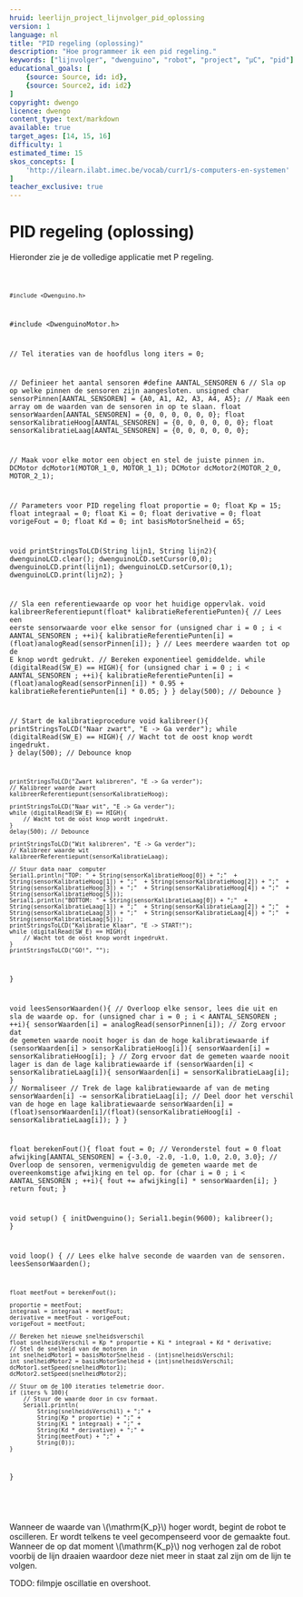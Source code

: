 ```yaml
---
hruid: leerlijn_project_lijnvolger_pid_oplossing
version: 1
language: nl
title: "PID regeling (oplossing)"
description: "Hoe programmeer ik een pid regeling."
keywords: ["lijnvolger", "dwenguino", "robot", "project", "µC", "pid"]
educational_goals: [
    {source: Source, id: id}, 
    {source: Source2, id: id2}
]
copyright: dwengo
licence: dwengo
content_type: text/markdown
available: true
target_ages: [14, 15, 16]
difficulty: 1
estimated_time: 15
skos_concepts: [
    'http://ilearn.ilabt.imec.be/vocab/curr1/s-computers-en-systemen'
]
teacher_exclusive: true
---
```


# PID regeling (oplossing)

Hieronder zie je de volledige applicatie met P regeling.

<div class="dwengo-content dwengo-code-simulator">
    <pre>
<code class="language-cpp" data-filename="filename.cpp">
            
    #include <Dwenguino.h>
#include <DwenguinoMotor.h>

// Tel iteraties van de hoofdlus
long iters = 0;

// Definieer het aantal sensoren
#define AANTAL_SENSOREN 6
// Sla op op welke pinnen de sensoren zijn aangesloten.
unsigned char sensorPinnen[AANTAL_SENSOREN] = {A0, A1, A2, A3, A4, A5};
// Maak een array om de waarden van de sensoren in op te slaan.
float sensorWaarden[AANTAL_SENSOREN] = {0, 0, 0, 0, 0, 0};
float sensorKalibratieHoog[AANTAL_SENSOREN] = {0, 0, 0, 0, 0, 0};
float sensorKalibratieLaag[AANTAL_SENSOREN] = {0, 0, 0, 0, 0, 0};

// Maak voor elke motor een object en stel de juiste pinnen in.
DCMotor dcMotor1(MOTOR_1_0, MOTOR_1_1);
DCMotor dcMotor2(MOTOR_2_0, MOTOR_2_1);

// Parameters voor PID regeling
float proportie = 0;
float Kp = 15;
float integraal = 0;
float Ki = 0;
float derivative = 0;
float vorigeFout =  0;
float Kd = 0;
int basisMotorSnelheid = 65;

void printStringsToLCD(String lijn1, String lijn2){
    dwenguinoLCD.clear();
    dwenguinoLCD.setCursor(0,0);
    dwenguinoLCD.print(lijn1);
    dwenguinoLCD.setCursor(0,1);
    dwenguinoLCD.print(lijn2);
}

// Sla een referentiewaarde op voor het huidige oppervlak.
void kalibreerReferentiepunt(float* kalibratieReferentiePunten){
    // Lees een eerste sensorwaarde voor elke sensor
    for (unsigned char i = 0 ; i < AANTAL_SENSOREN ; ++i){
        kalibratieReferentiePunten[i] = (float)analogRead(sensorPinnen[i]);
    }
    // Lees meerdere waarden tot op de E knop wordt gedrukt.
    // Bereken exponentieel gemiddelde.
    while (digitalRead(SW_E) == HIGH){
        for (unsigned char i = 0 ; i < AANTAL_SENSOREN ; ++i){
            kalibratieReferentiePunten[i] = (float)analogRead(sensorPinnen[i]) * 0.95 + kalibratieReferentiePunten[i] * 0.05;
        }
    }
    delay(500); // Debounce
}

// Start de kalibratieprocedure
void kalibreer(){
    printStringsToLCD("Naar zwart", "E -> Ga verder");
    while (digitalRead(SW_E) == HIGH){
        // Wacht tot de oost knop wordt ingedrukt.
    }
    delay(500); // Debounce knop

    printStringsToLCD("Zwart kalibreren", "E -> Ga verder");
    // Kalibreer waarde zwart
    kalibreerReferentiepunt(sensorKalibratieHoog);

    printStringsToLCD("Naar wit", "E -> Ga verder");
    while (digitalRead(SW_E) == HIGH){
        // Wacht tot de oost knop wordt ingedrukt.
    }
    delay(500); // Debounce

    printStringsToLCD("Wit kalibreren", "E -> Ga verder");
    // Kalibreer waarde wit
    kalibreerReferentiepunt(sensorKalibratieLaag);

    // Stuur data naar  computer
    Serial1.println("TOP: " + String(sensorKalibratieHoog[0]) + ";"  + String(sensorKalibratieHoog[1]) + ";"  + String(sensorKalibratieHoog[2]) + ";"  + String(sensorKalibratieHoog[3]) + ";"  + String(sensorKalibratieHoog[4]) + ";"  + String(sensorKalibratieHoog[5]));
    Serial1.println("BOTTOM: " + String(sensorKalibratieLaag[0]) + ";"  + String(sensorKalibratieLaag[1]) + ";"  + String(sensorKalibratieLaag[2]) + ";"  + String(sensorKalibratieLaag[3]) + ";"  + String(sensorKalibratieLaag[4]) + ";"  + String(sensorKalibratieLaag[5]));
    printStringsToLCD("Kalibratie Klaar", "E -> START!");
    while (digitalRead(SW_E) == HIGH){
        // Wacht tot de oost knop wordt ingedrukt.
    }
    printStringsToLCD("GO!", "");
}

void leesSensorWaarden(){
    // Overloop elke sensor, lees die uit en sla de waarde op.
    for (unsigned char i = 0 ; i < AANTAL_SENSOREN ; ++i){
        sensorWaarden[i] = analogRead(sensorPinnen[i]);
        // Zorg ervoor dat de gemeten waarde nooit hoger is dan de hoge kalibratiewaarde
        if (sensorWaarden[i] > sensorKalibratieHoog[i]){
            sensorWaarden[i] = sensorKalibratieHoog[i];
        }
        // Zorg ervoor dat de gemeten waarde nooit lager is dan de lage kalibratiewaarde
        if (sensorWaarden[i] < sensorKalibratieLaag[i]){
            sensorWaarden[i] = sensorKalibratieLaag[i];
        }
        // Normaliseer
        // Trek de lage kalibratiewaarde af van de meting
        sensorWaarden[i] -= sensorKalibratieLaag[i];
        // Deel door het verschil van de hoge en lage kalibratiewaarde
        sensorWaarden[i] = (float)sensorWaarden[i]/(float)(sensorKalibratieHoog[i] - sensorKalibratieLaag[i]);
    }
}

float berekenFout(){
    float fout = 0; // Veronderstel fout = 0
    float afwijking[AANTAL_SENSOREN] = {-3.0, -2.0, -1.0, 1.0, 2.0, 3.0};
    // Overloop de sensoren, vermenigvuldig de gemeten waarde met de overeenkomstige afwijking en tel op.
    for (char i = 0 ; i < AANTAL_SENSOREN ; ++i){
        fout += afwijking[i] * sensorWaarden[i];
    }
    return fout;
}

void setup()
{
    initDwenguino();
    Serial1.begin(9600);
    kalibreer();
}

void loop()
{
    // Lees elke halve seconde de waarden van de sensoren.
    leesSensorWaarden();

    float meetFout = berekenFout();

    proportie = meetFout;
    integraal = integraal + meetFout;
    derivative = meetFout - vorigeFout;
    vorigeFout = meetFout;

    // Bereken het nieuwe snelheidsverschil
    float snelheidsVerschil = Kp * proportie + Ki * integraal + Kd * derivative;
    // Stel de snelheid van de motoren in
    int snelheidMotor1 = basisMotorSnelheid - (int)snelheidsVerschil;
    int snelheidMotor2 = basisMotorSnelheid + (int)snelheidsVerschil;
    dcMotor1.setSpeed(snelheidMotor1);
    dcMotor2.setSpeed(snelheidMotor2);

    // Stuur om de 100 iteraties telemetrie door.
    if (iters % 100){
        // Stuur de waarde door in csv formaat.
        Serial1.println(
            String(snelheidsVerschil) + ";" +
            String(Kp * proportie) + ";" +
            String(Ki * integraal) + ";" +
            String(Kd * derivative) + ";" +
            String(meetFout) + ";" +
            String(0));
    }
}


</code>
    </pre>
</div>


Wanneer de waarde van \\(\mathrm{K_p}\\) hoger wordt, begint de robot te oscilleren. Er wordt telkens te veel gecompenseerd voor de gemaakte fout. Wanneer de op dat moment \\(\mathrm{K_p}\\) nog verhogen zal de robot voorbij de lijn draaien waardoor deze niet meer in staat zal zijn om de lijn te volgen.

TODO: filmpje oscillatie en overshoot.